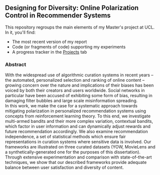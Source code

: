## Designing for Diversity: Online Polarization Control in Recommender Systems

This repository regroups the main elements of my Master's project at UCL.\
In it, you'll find:
* The most recent version of my report
* Code (or fragments of code) supporting my experiments
* A progress tracker in the [Projects](https://github.com/nicolasward/PolarizationMitigation/projects) tab

### Abstract
With the widespread use of algorithmic curation systems in recent years – the automated, personalized selection and ranking of online content – growing concern over the nature and implications of their biases has been voiced by both their creators and users worldwide. Social networks in particular have been accused of exhibiting some form of bias, resulting in damaging filter bubbles and large scale misinformation spreading. \
In this work, we make the case for a systematic approach towards mitigating polarization in personalized recommendation systems using concepts from reinforcement learning theory. To this end, we investigate multi-armed bandits and their more complex variation, contextual bandits, which factor in user information and can dynamically adjust rewards and future recommendation accordingly. We also examine recommendation independence, a set of statistical methods which ensure fair representations in curation systems where sensitive data is involved. Our frameworks are illustrated on three curated datasets (YOW, MovieLens and a synthetically-generated one for the purposes of this dissertation). \
Through extensive experimentation and comparison with state-of-the-art techniques, we show that our described frameworks provide adequate balance between user satisfaction and diversity of content.

